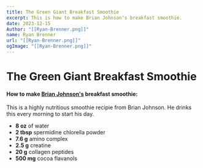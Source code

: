 ```yaml
---
title: The Green Giant Breakfast Smoothie
excerpt: This is how to make Brian Johnson's breakfast smoothie.
date: 2023-12-15
Author: "[[Ryan-Brenner.png]]"
name: Ryan Brenner
url: "[[Ryan-Brenner.png]]"
ogImage: "[[Ryan-Brenner.png]]"
---
```


# The Green Giant Breakfast Smoothie

#### How to make [Brian Johnson's](../health-optimization/brian-johnsons-routine) breakfast smoothie:

This is a highly nutritious smoothie recipie from Brian Johnson. He drinks this every morning to start his day. 

- **8 oz** of water
- **2 tbsp** spermidine chlorella powder
- **7.6 g** amino complex 
- **2.5 g** creatine 
- **20 g** collagen peptides 
- **500 mg** cocoa flavanols 


